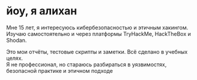 # йоу, я алихан

Мне 15 лет, я интересуюсь кибербезопасностью и этичным хакингом.  
Изучаю самостоятельно и через платформы TryHackMe, HackTheBox и Shodan.  

Это мои отчёты, тестовые скрипты и заметки. Всё сделано в учебных целях.  
Я не профессионал, но стараюсь разбираться в уязвимостях, безопасной практике и этичном подходе